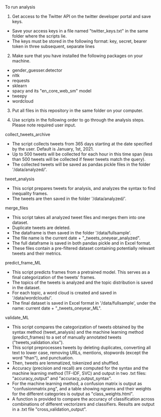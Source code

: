 To run analysis
1) Get access to the Twitter API on the twitter developer portal and save keys.
- Save your access keys in a file named "twitter_keys.txt" in the same folder where the scripts lie. 
- The keys must be stored in the following format: key, secret, bearer token in three subsequent, separate lines

2) Make sure that you have installed the following packages on your machine.
- gender_guesser.detector
- nltk
- requests
- sklearn
- spacy and its "en_core_web_sm" model
- tweepy
- wordcloud

3) Put all files in this repository in the same folder on your computer.

4) Use scripts in the following order to go through the analysis steps. Please note required user input.

collect_tweets_archive
- The script collects tweets from 365 days starting at the date specified by the user. Default is January, 1st, 2021. 
- Up to 500 tweets will be collected for each hour in this time span (less than 500 tweets will be collected if fewer tweets match the query).
- The collected tweets will be saved as pandas pickle files in the folder '/data/analyzed/'. 
	
tweet_analysis
- This script prepares tweets for analysis, and analyzes the syntax to find inequality frames.
- The tweets are then saved in the folder '/data/analyzed/'. 

merge_files
- This script takes all analyzed tweet files and merges them into one dataset.
- Duplicate tweets are deleted. 
- The dataframe is then saved in the folder '/data/fullsample'.
- The file name is the current date + "_tweets_oneyear_analyzed".
- The full dataframe is saved in both pandas pickle and in Excel format. 
- These files contain a pre-filtered dataset containing potentially relevant tweets and their metrics.

predict_frame_ML
- This script predicts frames from a pretrained model. This serves as a final categorization of the tweets' frames.
- The topics of the tweets is analyzed and the topic distribution is saved in the dataset.
- For each topic, a word cloud is created and saved in '/data/wordclouds/'.
- The final dataset is saved in Excel format in '/data/fullsample', under the name: current date + "_tweets_oneyear_ML".

validate_ML
- This script compares the categorization of tweets obtained by the syntax method (tweet_analysis) and the machine learning method (predict_frames) to a set of manually annotated tweets ("tweets_validation.xlsx"). 
- This script preprocesses tweets by deleting duplicates, converting all text to lower case, removing URLs, mentions, stopwords (except the word "than"), and punctuation. 
- Then, tweets are lemmatized, tokenized and shuffled.
- Accuracy (precision and recall) are computed for the syntax and the machine learning method (TF-IDF, SVC) and output in two .txt files: "accuracy_output" and "accuracy_output_syntax". 
- For the machine learning method, a confusion matrix is output as "confusionmatrix.png", and a table showing ngrams and their weights for the different categories is output as "class_weights.html".
- A function is provided to compare the accuracy of classification across combinations of different vectorizers and classifiers. Results are output in a .txt file "cross_validation_output". 
